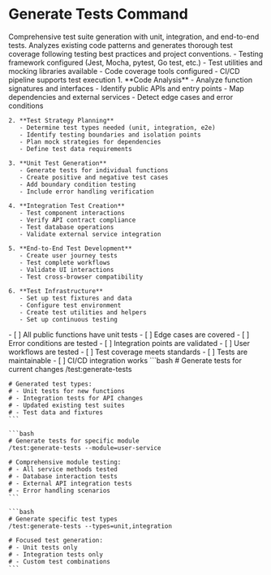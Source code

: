 # Generate Tests Command

<instructions>
  <context>
    Comprehensive test suite generation with unit, integration, and end-to-end tests. Analyzes existing code patterns and generates thorough test coverage following testing best practices and project conventions.
  </context>
  
  <requirements>
    - Testing framework configured (Jest, Mocha, pytest, Go test, etc.)
    - Test utilities and mocking libraries available
    - Code coverage tools configured
    - CI/CD pipeline supports test execution
  </requirements>
  
  <execution>
    1. **Code Analysis**
       - Analyze function signatures and interfaces
       - Identify public APIs and entry points
       - Map dependencies and external services
       - Detect edge cases and error conditions
    
    2. **Test Strategy Planning**
       - Determine test types needed (unit, integration, e2e)
       - Identify testing boundaries and isolation points
       - Plan mock strategies for dependencies
       - Define test data requirements
    
    3. **Unit Test Generation**
       - Generate tests for individual functions
       - Create positive and negative test cases
       - Add boundary condition testing
       - Include error handling verification
    
    4. **Integration Test Creation**
       - Test component interactions
       - Verify API contract compliance
       - Test database operations
       - Validate external service integration
    
    5. **End-to-End Test Development**
       - Create user journey tests
       - Test complete workflows
       - Validate UI interactions
       - Test cross-browser compatibility
    
    6. **Test Infrastructure**
       - Set up test fixtures and data
       - Configure test environment
       - Create test utilities and helpers
       - Set up continuous testing
  </execution>
  
  <validation>
    - [ ] All public functions have unit tests
    - [ ] Edge cases are covered
    - [ ] Error conditions are tested
    - [ ] Integration points are validated
    - [ ] User workflows are tested
    - [ ] Test coverage meets standards
    - [ ] Tests are maintainable
    - [ ] CI/CD integration works
  </validation>
  
  <examples>
    ```bash
    # Generate tests for current changes
    /test:generate-tests
    
    # Generated test types:
    # - Unit tests for new functions
    # - Integration tests for API changes
    # - Updated existing test suites
    # - Test data and fixtures
    ```
    
    ```bash
    # Generate tests for specific module
    /test:generate-tests --module=user-service
    
    # Comprehensive module testing:
    # - All service methods tested
    # - Database interaction tests
    # - External API integration tests
    # - Error handling scenarios
    ```
    
    ```bash
    # Generate specific test types
    /test:generate-tests --types=unit,integration
    
    # Focused test generation:
    # - Unit tests only
    # - Integration tests only
    # - Custom test combinations
    ```
  </examples>
</instructions>